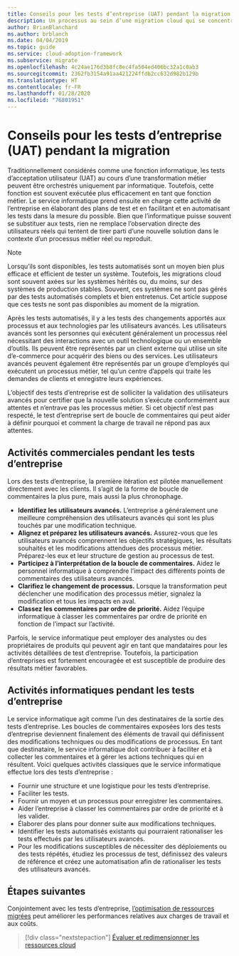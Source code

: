 ```yaml
---
title: Conseils pour les tests d’entreprise (UAT) pendant la migration
description: Un processus au sein d’une migration cloud qui se concentre sur les tâches de migration des charges de travail vers le cloud.
author: BrianBlanchard
ms.author: brblanch
ms.date: 04/04/2019
ms.topic: guide
ms.service: cloud-adoption-framework
ms.subservice: migrate
ms.openlocfilehash: 4c24ae176d3b8fc8ec4fa504ed406bc32a1c0ab3
ms.sourcegitcommit: 2362fb3154a91aa421224ffdb2cc632d982b129b
ms.translationtype: HT
ms.contentlocale: fr-FR
ms.lasthandoff: 01/28/2020
ms.locfileid: "76801951"
---
```

# <a name="guidance-for-business-testing-uat-during-migration"></a>Conseils pour les tests d’entreprise (UAT) pendant la migration

Traditionnellement considérés comme une fonction informatique, les tests d’acceptation utilisateur (UAT) au cours d’une transformation métier peuvent être orchestrés uniquement par informatique. Toutefois, cette fonction est souvent exécutée plus efficacement en tant que fonction métier. Le service informatique prend ensuite en charge cette activité de l’entreprise en élaborant des plans de test et en facilitant et en automatisant les tests dans la mesure du possible. Bien que l’informatique puisse souvent se substituer aux tests, rien ne remplace l’observation directe des utilisateurs réels qui tentent de tirer parti d’une nouvelle solution dans le contexte d’un processus métier réel ou reproduit.

> [!NOTE]
> Lorsqu’ils sont disponibles, les tests automatisés sont un moyen bien plus efficace et efficient de tester un système. Toutefois, les migrations cloud sont souvent axées sur les systèmes hérités ou, du moins, sur des systèmes de production stables. Souvent, ces systèmes ne sont pas gérés par des tests automatisés complets et bien entretenus. Cet article suppose que ces tests ne sont pas disponibles au moment de la migration.

Après les tests automatisés, il y a les tests des changements apportés aux processus et aux technologies par les utilisateurs avancés. Les utilisateurs avancés sont les personnes qui exécutent généralement un processus réel nécessitant des interactions avec un outil technologique ou un ensemble d’outils. Ils peuvent être représentés par un client externe qui utilise un site d’e-commerce pour acquérir des biens ou des services. Les utilisateurs avancés peuvent également être représentés par un groupe d’employés qui exécutent un processus métier, tel qu’un centre d’appels qui traite les demandes de clients et enregistre leurs expériences.

L’objectif des tests d’entreprise est de solliciter la validation des utilisateurs avancés pour certifier que la nouvelle solution s’exécute conformément aux attentes et n’entrave pas les processus métier. Si cet objectif n’est pas respecté, le test d’entreprise sert de boucle de commentaires qui peut aider à définir pourquoi et comment la charge de travail ne répond pas aux attentes.

## <a name="business-activities-during-business-testing"></a>Activités commerciales pendant les tests d’entreprise

Lors des tests d’entreprise, la première itération est pilotée manuellement directement avec les clients. Il s’agit de la forme de boucle de commentaires la plus pure, mais aussi la plus chronophage.

- **Identifiez les utilisateurs avancés.** L’entreprise a généralement une meilleure compréhension des utilisateurs avancés qui sont les plus touchés par une modification technique.
- **Alignez et préparez les utilisateurs avancés.** Assurez-vous que les utilisateurs avancés comprennent les objectifs stratégiques, les résultats souhaités et les modifications attendues des processus métier. Préparez-les eux et leur structure de gestion au processus de test.
- **Participez à l’interprétation de la boucle de commentaires.** Aidez le personnel informatique à comprendre l’impact des différents points de commentaires des utilisateurs avancés.
- **Clarifiez le changement de processus.** Lorsque la transformation peut déclencher une modification des processus métier, signalez la modification et tous les impacts en aval.
- **Classez les commentaires par ordre de priorité.** Aidez l’équipe informatique à classer les commentaires par ordre de priorité en fonction de l’impact sur l’activité.

Parfois, le service informatique peut employer des analystes ou des propriétaires de produits qui peuvent agir en tant que mandataires pour les activités détaillées de test d’entreprise. Toutefois, la participation d’entreprises est fortement encouragée et est susceptible de produire des résultats métier favorables.

## <a name="it-activities-during-business-testing"></a>Activités informatiques pendant les tests d’entreprise

Le service informatique agit comme l’un des destinataires de la sortie des tests d’entreprise. Les boucles de commentaires exposées lors des tests d’entreprise deviennent finalement des éléments de travail qui définissent des modifications techniques ou des modifications de processus. En tant que destinataire, le service informatique doit contribuer à faciliter et à collecter les commentaires et à gérer les actions techniques qui en résultent. Voici quelques activités classiques que le service informatique effectue lors des tests d’entreprise :

- Fournir une structure et une logistique pour les tests d’entreprise.
- Faciliter les tests.
- Fournir un moyen et un processus pour enregistrer les commentaires.
- Aider l’entreprise à classer les commentaires par ordre de priorité et à les valider.
- Élaborer des plans pour donner suite aux modifications techniques.
- Identifier les tests automatisés existants qui pourraient rationaliser les tests effectués par les utilisateurs avancés.
- Pour les modifications susceptibles de nécessiter des déploiements ou des tests répétés, étudiez les processus de test, définissez des valeurs de référence et créez une automatisation afin de rationaliser les tests des utilisateurs avancés.

## <a name="next-steps"></a>Étapes suivantes

Conjointement avec les tests d’entreprise, [l’optimisation de ressources migrées](./optimize.md) peut améliorer les performances relatives aux charges de travail et aux coûts.

> [!div class="nextstepaction"]
> [Évaluer et redimensionner les ressources cloud](./optimize.md)
